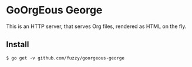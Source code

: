# GoOrgEous George

  This is an HTTP server, that serves Org files, rendered as HTML on the fly.

  ## Install

  ```
  $ go get -v github.com/fuzzy/goorgeous-george
  ```
